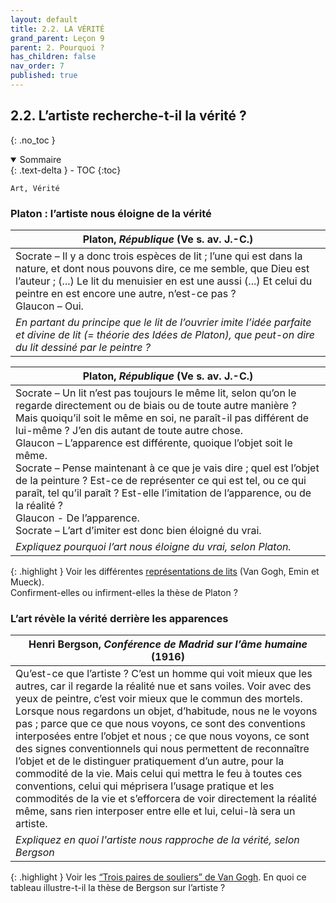 ```yaml
---
layout: default
title: 2.2. LA VÉRITÉ
grand_parent: Leçon 9
parent: 2. Pourquoi ?
has_children: false
nav_order: 7
published: true
---
```


## 2.2. L’artiste recherche-t-il la vérité ?
{: .no_toc }

<details open markdown="block">
  <summary>
    Sommaire
  </summary>
  {: .text-delta }
- TOC
{:toc}
</details>

`Art, Vérité`

### Platon : l’artiste nous éloigne de la vérité

| Platon, *République* (Ve s. av. J.-C.)                   |
| ------------------------------------------------------------ |
| Socrate – Il y a donc trois espèces de lit ; l’une qui est dans la nature, et dont nous pouvons dire, ce me semble, que Dieu est l’auteur ; (...) Le lit du menuisier en est une aussi (...) Et celui du peintre en est encore une autre, n’est-ce pas ?<br>Glaucon – Oui. |
| *En partant du principe que le lit de l’ouvrier imite l’idée parfaite et divine de lit (= théorie des Idées de Platon), que peut-on dire du lit dessiné par le peintre ?*  |

| Platon, *République* (Ve s. av. J.-C.)          |
| ------------------------------------------------------------ |
| Socrate – Un lit n’est pas toujours le même lit, selon qu’on le regarde directement ou de biais ou de toute autre manière ? Mais quoiqu’il soit le même en soi, ne paraît-il pas différent de lui-même ? J’en dis autant de toute autre chose.<br>Glaucon – L’apparence est différente, quoique l’objet soit le même.<br>Socrate – Pense maintenant à ce que je vais dire ; quel est l’objet de la peinture ? Est-ce de représenter ce qui est tel, ou ce qui paraît, tel qu’il paraît ? Est-elle l’imitation de l’apparence, ou de la réalité ?<br>Glaucon - De l’apparence.<br>Socrate – L’art d’imiter est donc bien éloigné du vrai. |
| *Expliquez pourquoi l’art nous éloigne du vrai, selon Platon.*     |

{: .highlight }
Voir les différentes [représentations de lits](/../philotg/docs/L9/L9-3-2-1.html) (Van Gogh, Emin et Mueck).  
Confirment-elles ou infirment-elles la thèse de Platon ?

### L’art révèle la vérité derrière les apparences

| Henri Bergson, *Conférence de Madrid sur l’âme humaine* (1916)          |
| ----------------------------------------------------- |
| Qu’est-ce que l’artiste ? C’est un homme qui voit mieux que les autres, car il regarde la réalité nue et sans voiles. Voir avec des yeux de peintre, c’est voir mieux que le commun des mortels. Lorsque nous regardons un objet, d’habitude, nous ne le voyons pas ; parce que ce que nous voyons, ce sont des conventions interposées entre l’objet et nous ; ce que nous voyons, ce sont des signes conventionnels qui nous permettent de reconnaître l’objet et de le distinguer pratiquement d’un autre, pour la commodité de la vie. Mais celui qui mettra le feu à toutes ces conventions, celui qui méprisera l’usage pratique et les commodités de la vie et s’efforcera de voir directement la réalité même, sans rien interposer entre elle et lui, celui-là sera un artiste. |
| *Expliquez en quoi l'artiste nous rapproche de la vérité, selon Bergson*             |

{: .highlight }
Voir les [“Trois paires de souliers”  de Van Gogh](/../philotg/docs/L9/L9-3-2-2.html). En quoi ce tableau illustre-t-il la thèse de Bergson sur l’artiste ?

